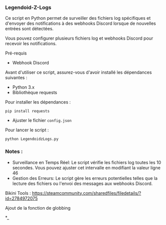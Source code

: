### Legendoid-Z-Logs


Ce script en Python permet de surveiller des fichiers log spécifiques et d'envoyer des notifications à des webhooks Discord lorsque de nouvelles entrées sont détectées.

Vous pouvez configurer plusieurs fichiers log et webhooks Discord pour recevoir les notifications.

Pré-requis

- Webhook Discord

Avant d'utiliser ce script, assurez-vous d'avoir installé les dépendances suivantes :
- Python 3.x
- Bibliothèque requests

Pour installer les dépendances : 

```pip install requests```

- Ajuster le fichier  ```config.json```

Pour lancer le script : 

```python LegendoidzLogs.py```


### Notes : 
- Surveillance en Temps Réel: Le script vérifie les fichiers log toutes les 10 secondes. Vous pouvez ajuster cet intervalle en modifiant la valeur ligne 46 
- Gestion des Erreurs: Le script gère les erreurs potentielles telles que la lecture des fichiers ou l'envoi des messages aux webhooks Discord.


Bikini Tools :
https://steamcommunity.com/sharedfiles/filedetails/?id=2784972075

Ajout de la fonction de globbing 

*_

